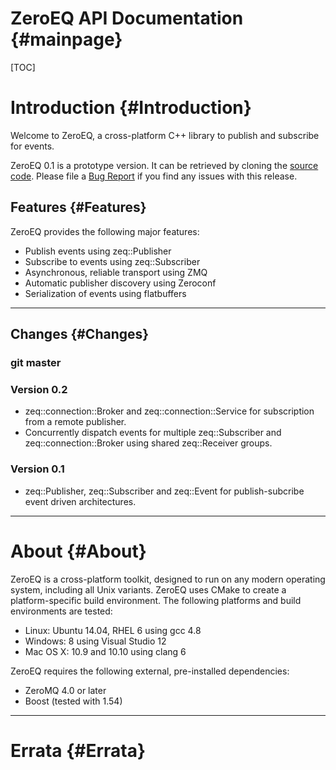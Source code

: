 ZeroEQ API Documentation {#mainpage}
============

[TOC]

# Introduction {#Introduction}

Welcome to ZeroEQ, a cross-platform C++ library to publish and subscribe for
events.

ZeroEQ 0.1 is a prototype version. It can be retrieved by cloning the
[source code](https://github.com/HBPVIS/zeq). Please file a
[Bug Report](https://github.com/HBPVis/zeq/issues) if you find any
issues with this release.

## Features {#Features}

ZeroEQ provides the following major features:

* Publish events using zeq::Publisher
* Subscribe to events using zeq::Subscriber
* Asynchronous, reliable transport using ZMQ
* Automatic publisher discovery using Zeroconf
* Serialization of events using flatbuffers

- - -

## Changes {#Changes}

### git master

### Version 0.2

* zeq::connection::Broker and zeq::connection::Service for subscription
  from a remote publisher.
* Concurrently dispatch events for multiple zeq::Subscriber and
  zeq::connection::Broker using shared zeq::Receiver groups.

### Version 0.1

* zeq::Publisher, zeq::Subscriber and zeq::Event for publish-subcribe
  event driven architectures.

- - -

# About {#About}

ZeroEQ is a cross-platform toolkit, designed to run on any modern operating
system, including all Unix variants. ZeroEQ uses CMake to create a
platform-specific build environment. The following platforms and build
environments are tested:

* Linux: Ubuntu 14.04, RHEL 6 using gcc 4.8
* Windows: 8 using Visual Studio 12
* Mac OS X: 10.9 and 10.10 using clang 6

ZeroEQ requires the following external, pre-installed dependencies:

* ZeroMQ 4.0 or later
* Boost (tested with 1.54)

- - -

# Errata {#Errata}
